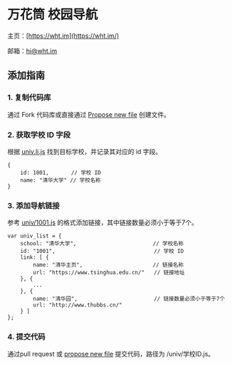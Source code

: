 # 万花筒 校园导航

主页：[https://wht.im](https://wht.im/)

邮箱：hi@wht.im

## 添加指南

### 1. 复制代码库

通过 Fork 代码库或直接通过 [Propose new file](https://github.com/flagrow/flarum-ext-image-upload/new/master) 创建文件。

### 2. 获取学校 ID 字段

根据 [univ.li.js](https://github.com/wht-im/wht-university-link/blob/master/univ.li.js) 找到目标学校，并记录其对应的 id 字段。

    {
        id: 1001,       // 学校 ID
        name: "清华大学" // 学校名称
    }

### 3. 添加导航链接

参考 [univ/1001.js](https://github.com/wht-im/wht-university-link/blob/master/univ/1001.js) 的格式添加链接，其中链接数量必须小于等于7个。

    var univ_list = {
        school: "清华大学",                        // 学校名称
        id: "1001",                               // 学校 ID
        link: [ {
            name: "清华主页",                      // 链接名称
            url: "https://www.tsinghua.edu.cn/"   // 链接地址
        }, {
            ...
        }, {
            name: "清华园",                        // 链接数量必须小于等于7个
            url: "http://www.thubbs.cn/"
        } ]
    };

### 4. 提交代码
通过pull request 或 [propose new file](https://github.com/flagrow/flarum-ext-image-upload/new/master) 提交代码，路径为 /univ/学校ID.js。
